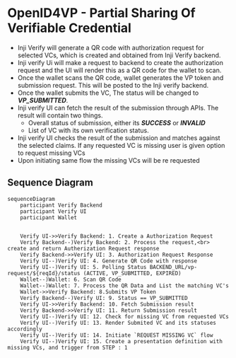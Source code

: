 # OpenID4VP - Partial Sharing Of Verifiable Credential


- Inji Verify will generate a QR code with authorization request for selected VCs, which is created and obtained from Inji Verify backend. 
- Inji verify Ui will make a request to backend to create the authorization request and the UI will render this as a QR code for the wallet to scan.
- Once the wallet scans the QR code, wallet generates the VP token and submission request. This will be posted to the Inji verify backend.
- Once the wallet submits the VC, The status will be changed to **_VP_SUBMITTED_**.
- Inji verify UI can fetch the result of the submission through APIs. The result will contain two things.
  - Overall status of submission, either its **_SUCCESS_** or **_INVALID_**
  - List of VC with its own verification status.
- Inji verify UI checks the result of the submission and matches against the selected claims. If any requested VC is missing user is given option to request missing VCs
- Upon initiating same flow the missing VCs will be re requested


## Sequence Diagram
```mermaid    
sequenceDiagram
    participant Verify Backend
    participant Verify UI
    participant Wallet


    Verify UI->>Verify Backend: 1. Create a Authorization Request
    Verify Backend--)Verify Backend: 2. Process the request,<br> create and return Autherization Request response
    Verify Backend->>Verify UI: 3. Authorization Request Response
    Verify UI--)Verify UI: 4. Generate QR Code with response
    Verify UI--)Verify UI: 5. Polling Status BACKEND_URL/vp-request/${reqId}/status (ACTIVE, VP_SUBMITTED, EXPIRED)
    Wallet--)Wallet: 6. Scan QR Code
    Wallet--)Wallet: 7. Process the QR Data and List the matching VC's
    Wallet->>Verify Backend: 8.Submits VP Token
    Verify Backend--)Verify UI: 9. Status == VP_SUBMITTED
    Verify UI->>Verify Backend: 10. Fetch Submission result
    Verify Backend->>Verify UI: 11. Return Submission result
    Verify UI--)Verify UI: 12. Check for missing VC from requested VCs
    Verify UI--)Verify UI: 13. Render Submited VC and its statuses accordingly
    Verify UI--)Verify UI: 14. Initiate `REQUEST MISSING VC` flow
    Verify UI--)Verify UI: 15. Create a presentation definition with missing VCs, and trigger from STEP : 1
```